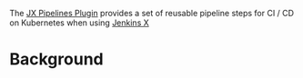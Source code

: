 The [JX Pipelines
Plugin](https://github.com/jenkinsci/jx-pipelines-plugin) provides a set
of reusable pipeline steps for CI / CD on Kubernetes when using [Jenkins
X](https://jenkins-x.github.io/jenkins-x-website/)

# Background

